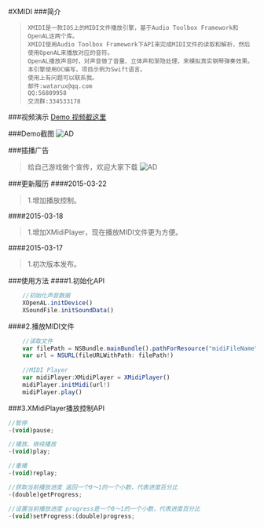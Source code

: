#XMIDI
###简介

>     XMIDI是一款IOS上的MIDI文件播放引擎，基于Audio Toolbox Framework和OpenAL这两个库。 	
>     XMIDI使用Audio Toolbox Framework下API来完成MIDI文件的读取和解析，然后使用OpenAL来播放对应的音符。
>     OpenAL播放声音时，对声音做了音量、立体声和渐隐处理，来模拟真实钢琴弹奏效果。
>     本引擎使用OC编写，项目示例为Swift语言。
>     使用上有问题可以联系我。
>     邮件:watarux@qq.com
>     QQ:56809958    
>     交流群:334533178

###视频演示
[Demo 视频截这里](http://v.youku.com/v_show/id_XOTEzMTc0MTYw.html)

###Demo截图
![AD](http://img1.ph.126.net/iXCESSxlr8pTC7d2V6OwnQ==/2773372945548026299.jpg)

###插播广告
>   给自己游戏做个宣传，欢迎大家下载
![AD](http://img1.ph.126.net/imgkyxAM-XEboVfJ_aTYZA==/649081296312690109.jpg)

###更新履历
####2015-03-22
>1.增加播放控制。

####2015-03-18
>1.增加XMidiPlayer，现在播放MIDI文件更为方便。

####2015-03-17
>1.初次版本发布。

###使用方法
####1.初始化API
```javascript
    //初始化声音数据
    XOpenAL.initDevice()
    XSoundFile.initSoundData()
```

####2.播放MIDI文件
```javascript
    //读取文件
    var filePath = NSBundle.mainBundle().pathForResource("midiFileName", ofType: "mid")
    var url = NSURL(fileURLWithPath: filePath!)
        
    //MIDI Player
    var midiPlayer:XMidiPlayer = XMidiPlayer()
    midiPlayer.initMidi(url!)
    midiPlayer.play()
```

###3.XMidiPlayer播放控制API
```javascript
//暂停
-(void)pause;

//播放、继续播放
-(void)play;

//重播
-(void)replay;

//获取当前播放进度 返回一个0～1的一个小数，代表进度百分比
-(double)getProgress;

//设置当前播放进度 progress是一个0～1的一个小数，代表进度百分比
-(void)setProgress:(double)progress;
```